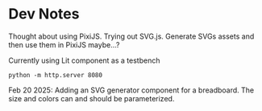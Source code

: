 # Dev Notes

Thought about using PixiJS. Trying out SVG.js. Generate SVGs assets and then use them in PixiJS maybe...?

Currently using Lit component as a testbench

```
python -m http.server 8080
```


Feb 20 2025: Adding an SVG generator component for a breadboard. The size and colors can and should be parameterized.